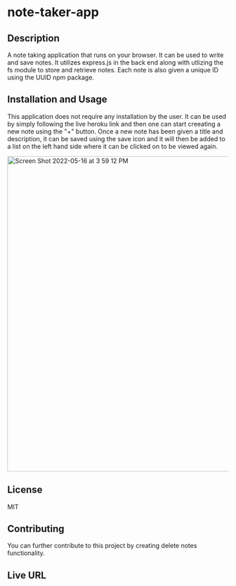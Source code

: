 # note-taker-app

## Description
  A note taking application that runs on your browser. It can be used to write and save notes. It utilizes express.js in the back end along with utlizing the fs module to store and retrieve notes. Each note is also given a unique ID using the UUID npm package. 

  ## Installation and Usage
 This application does not require any installation by the user. It can be used by simply following the live heroku link and then one can start creeating a new note using the "+" button. Once a new note has been given a title and description, it can be saved using the save icon and it will then be added to a list on the left hand side where it can be clicked on to be viewed again. 

 <img width="718" alt="Screen Shot 2022-05-16 at 3 59 12 PM" src="https://user-images.githubusercontent.com/95589049/168673173-a6ab3214-25a3-458c-9a56-356256d081e2.png">


  ## License
  MIT

  ## Contributing
 You can further contribute to this project by creating delete notes functionality.

  ## Live URL
  
  